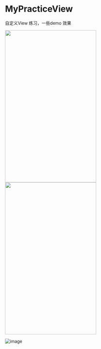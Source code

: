 # MyPracticeView
自定义View 练习，一些demo 效果

<img width="300" height="500" src="https://github.com/maoqitian/MyPracticeView/raw/master/mypng/taiji.png"/>
<img width="300" height="500" src="https://github.com/maoqitian/MyPracticeView/raw/master/mypng/spider.png"/>

![image](https://github.com/maoqitian/MyPracticeView/raw/master/mypng/search1.gif)